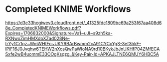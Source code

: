 # Completed KNIME Workflows

https://d3c33hcgiwev3.cloudfront.net/_41325fdc1809bc69a253f67aa408d68e_CompletedKNIMEWorkflows.pdf?Expires=1706832000&Signature=Va1~uJl~s9zh5ka-RXNwxZimHMXdoXZad028Ne-trYy1Cr1qz~WmWHtFo~UKY9BArBwmm2cA91CYCoYgS-3ef3hkF-lPiF16J0Jvqhw6TEHW2nXosQwPaWIoNA9rd10BKykJbJnUKHfP04ZMfECASxfe2wB4uommE33OOgKsqzg_&Key-Pair-Id=APKAJLTNE6QMUY6HBC5A